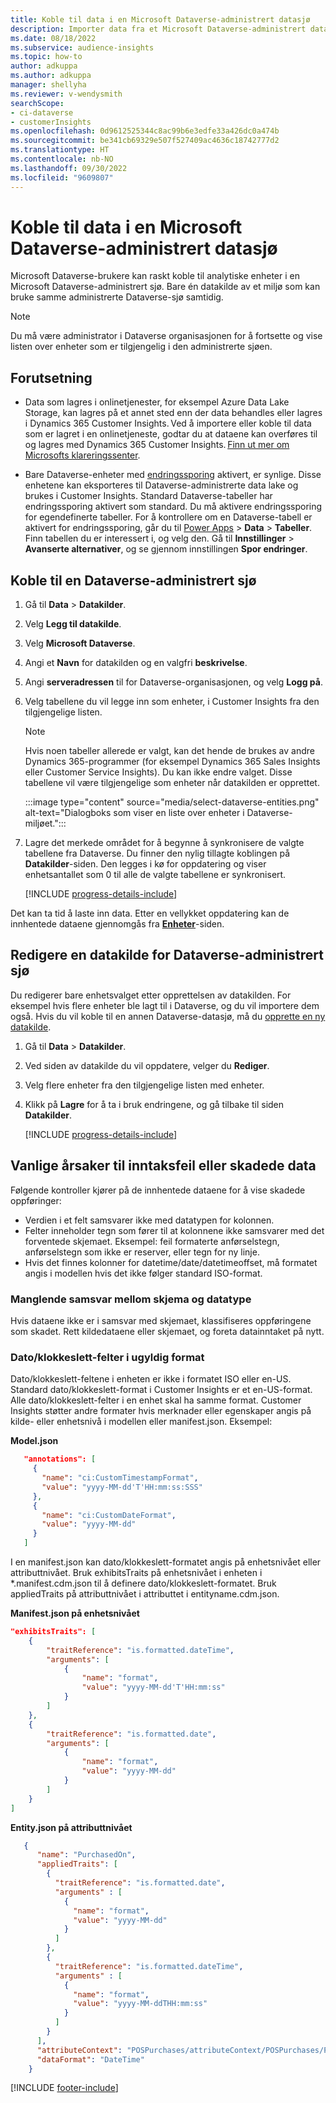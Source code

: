 ```yaml
---
title: Koble til data i en Microsoft Dataverse-administrert datasjø
description: Importer data fra et Microsoft Dataverse-administrert datasjø.
ms.date: 08/18/2022
ms.subservice: audience-insights
ms.topic: how-to
author: adkuppa
ms.author: adkuppa
manager: shellyha
ms.reviewer: v-wendysmith
searchScope:
- ci-dataverse
- customerInsights
ms.openlocfilehash: 0d9612525344c8ac99b6e3edfe33a426dc0a474b
ms.sourcegitcommit: be341cb69329e507f527409ac4636c18742777d2
ms.translationtype: HT
ms.contentlocale: nb-NO
ms.lasthandoff: 09/30/2022
ms.locfileid: "9609807"
---
```

# <a name="connect-to-data-in-a-microsoft-dataverse-managed-data-lake"></a>Koble til data i en Microsoft Dataverse-administrert datasjø

Microsoft Dataverse-brukere kan raskt koble til analytiske enheter i en Microsoft Dataverse-administrert sjø. Bare én datakilde av et miljø som kan bruke samme administrerte Dataverse-sjø samtidig.

> [!NOTE]
> Du må være administrator i Dataverse organisasjonen for å fortsette og vise listen over enheter som er tilgjengelig i den administrerte sjøen.

## <a name="prerequisites"></a>Forutsetning

- Data som lagres i onlinetjenester, for eksempel Azure Data Lake Storage, kan lagres på et annet sted enn der data behandles eller lagres i Dynamics 365 Customer Insights. Ved å importere eller koble til data som er lagret i en onlinetjeneste, godtar du at dataene kan overføres til og lagres med Dynamics 365 Customer Insights. [Finn ut mer om Microsofts klareringssenter](https://www.microsoft.com/trust-center).

- Bare Dataverse-enheter med [endringssporing](/power-platform/admin/enable-change-tracking-control-data-synchronization) aktivert, er synlige. Disse enhetene kan eksporteres til Dataverse-administrerte data lake og brukes i Customer Insights. Standard Dataverse-tabeller har endringssporing aktivert som standard. Du må aktivere endringssporing for egendefinerte tabeller. For å kontrollere om en Dataverse-tabell er aktivert for endringssporing, går du til [Power Apps](https://make.powerapps.com) > **Data** > **Tabeller**. Finn tabellen du er interessert i, og velg den. Gå til **Innstillinger** > **Avanserte alternativer**, og se gjennom innstillingen **Spor endringer**.

## <a name="connect-to-a-dataverse-managed-lake"></a>Koble til en Dataverse-administrert sjø

1. Gå til **Data** > **Datakilder**.

1. Velg **Legg til datakilde**.

1. Velg **Microsoft Dataverse**.

1. Angi et **Navn** for datakilden og en valgfri **beskrivelse**.

1. Angi **serveradressen** til for Dataverse-organisasjonen, og velg **Logg på**.

1. Velg tabellene du vil legge inn som enheter, i Customer Insights fra den tilgjengelige listen.

   > [!NOTE]
   > Hvis noen tabeller allerede er valgt, kan det hende de brukes av andre Dynamics 365-programmer (for eksempel Dynamics 365 Sales Insights eller Customer Service Insights). Du kan ikke endre valget. Disse tabellene vil være tilgjengelige som enheter når datakilden er opprettet.

    :::image type="content" source="media/select-dataverse-entities.png" alt-text="Dialogboks som viser en liste over enheter i Dataverse-miljøet.":::

1. Lagre det merkede området for å begynne å synkronisere de valgte tabellene fra Dataverse. Du finner den nylig tillagte koblingen på **Datakilder**-siden. Den legges i kø for oppdatering og viser enhetsantallet som 0 til alle de valgte tabellene er synkronisert.

   [!INCLUDE [progress-details-include](includes/progress-details-pane.md)]

Det kan ta tid å laste inn data. Etter en vellykket oppdatering kan de innhentede dataene gjennomgås fra [**Enheter**](entities.md)-siden.

## <a name="edit-a-dataverse-managed-lake-data-source"></a>Redigere en datakilde for Dataverse-administrert sjø

Du redigerer bare enhetsvalget etter opprettelsen av datakilden. For eksempel hvis flere enheter ble lagt til i Dataverse, og du vil importere dem også.
Hvis du vil koble til en annen Dataverse-datasjø, må du [opprette en ny datakilde](#connect-to-a-dataverse-managed-lake).

1. Gå til **Data** > **Datakilder**.

1. Ved siden av datakilde du vil oppdatere, velger du **Rediger**.

1. Velg flere enheter fra den tilgjengelige listen med enheter.

1. Klikk på **Lagre** for å ta i bruk endringene, og gå tilbake til siden **Datakilder**.

   [!INCLUDE [progress-details-include](includes/progress-details-pane.md)]

## <a name="common-reasons-for-ingestion-errors-or-corrupted-data"></a>Vanlige årsaker til inntaksfeil eller skadede data

Følgende kontroller kjører på de innhentede dataene for å vise skadede oppføringer:

- Verdien i et felt samsvarer ikke med datatypen for kolonnen.
- Felter inneholder tegn som fører til at kolonnene ikke samsvarer med det forventede skjemaet. Eksempel: feil formaterte anførselstegn, anførselstegn som ikke er reserver, eller tegn for ny linje.
- Hvis det finnes kolonner for datetime/date/datetimeoffset, må formatet angis i modellen hvis det ikke følger standard ISO-format.

### <a name="schema-or-data-type-mismatch"></a>Manglende samsvar mellom skjema og datatype

Hvis dataene ikke er i samsvar med skjemaet, klassifiseres oppføringene som skadet. Rett kildedataene eller skjemaet, og foreta datainntaket på nytt.

### <a name="datetime-fields-in-the-wrong-format"></a>Dato/klokkeslett-felter i ugyldig format

Dato/klokkeslett-feltene i enheten er ikke i formatet ISO eller en-US. Standard dato/klokkeslett-format i Customer Insights er et en-US-format. Alle dato/klokkeslett-felter i en enhet skal ha samme format. Customer Insights støtter andre formater hvis merknader eller egenskaper angis på kilde- eller enhetsnivå i modellen eller manifest.json. Eksempel: 

**Model.json**

   ```json
      "annotations": [
        {
          "name": "ci:CustomTimestampFormat",
          "value": "yyyy-MM-dd'T'HH:mm:ss:SSS"
        },
        {
          "name": "ci:CustomDateFormat",
          "value": "yyyy-MM-dd"
        }
      ]   
   ```

  I en manifest.json kan dato/klokkeslett-formatet angis på enhetsnivået eller attributtnivået. Bruk exhibitsTraits på enhetsnivået i enheten i *.manifest.cdm.json til å definere dato/klokkeslett-formatet. Bruk appliedTraits på attributtnivået i attributtet i entityname.cdm.json.

**Manifest.json på enhetsnivået**

```json
"exhibitsTraits": [
    {
        "traitReference": "is.formatted.dateTime",
        "arguments": [
            {
                "name": "format",
                "value": "yyyy-MM-dd'T'HH:mm:ss"
            }
        ]
    },
    {
        "traitReference": "is.formatted.date",
        "arguments": [
            {
                "name": "format",
                "value": "yyyy-MM-dd"
            }
        ]
    }
]
```

**Entity.json på attributtnivået**

```json
   {
      "name": "PurchasedOn",
      "appliedTraits": [
        {
          "traitReference": "is.formatted.date",
          "arguments" : [
            {
              "name": "format",
              "value": "yyyy-MM-dd"
            }
          ]
        },
        {
          "traitReference": "is.formatted.dateTime",
          "arguments" : [
            {
              "name": "format",
              "value": "yyyy-MM-ddTHH:mm:ss"
            }
          ]
        }
      ],
      "attributeContext": "POSPurchases/attributeContext/POSPurchases/PurchasedOn",
      "dataFormat": "DateTime"
    }
```

[!INCLUDE [footer-include](includes/footer-banner.md)]
